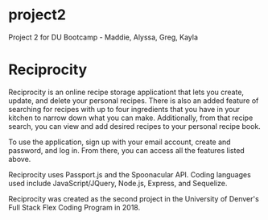 # project2
Project 2 for DU Bootcamp - Maddie, Alyssa, Greg, Kayla

<h1>Reciprocity</h1>
<p>Reciprocity is an online recipe storage applicationt that lets you create, update, and delete your personal recipes. There is also an added feature of searching for recipes with up to four ingredients that you have in your kitchen to narrow down what you can make. Additionally, from that recipe search, you can view and add desired recipes to your personal recipe book.</p>

<p>To use the application, sign up with your email account, create and password, and log in. From there, you can access all the features listed above.</p>

<p>Reciprocity uses Passport.js and the Spoonacular API. Coding languages used include JavaScript/JQuery, Node.js, Express, and Sequelize.</p>

<p>Reciprocity was created as the second project in the University of Denver's Full Stack Flex Coding Program in 2018.</p>